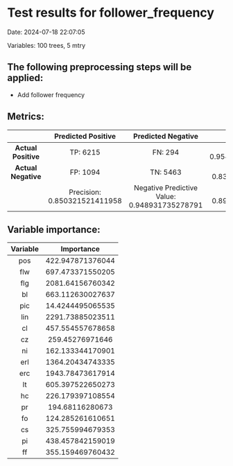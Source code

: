# Test results for follower_frequency
Date:  2024-07-18 22:07:05 

Variables:  100  trees,  5  mtry


 ## The following preprocessing steps will be applied: 
  - Add follower frequency 


 ## Metrics:
 | | **Predicted Positive**| **Predicted Negative** | |
 |:--:|:--:|:--:|:--:|
 | **Actual Positive** | TP:  6215  | FN:  294  | Sensitivity:  0.954831771393455  |
 | **Actual Negative** | FP:  1094  | TN:  5463  | Specificity:  0.83315540643587  |
 | | Precision:  0.850321521411958  | Negative Predictive Value:  0.948931735278791  | **Accuracy**:  0.89377009031073  |


 ## Variable importance:
 | Variable | Importance |
 |:--:|:--:|
 |  pos  |  422.947871376044  |
 |  flw  |  697.473371550205  |
 |  flg  |  2081.64156760342  |
 |  bl  |  663.112630027637  |
 |  pic  |  14.4244495065535  |
 |  lin  |  2291.73885023511  |
 |  cl  |  457.554557678658  |
 |  cz  |  259.45276971646  |
 |  ni  |  162.133344170901  |
 |  erl  |  1364.20434743335  |
 |  erc  |  1943.78473617914  |
 |  lt  |  605.397522650273  |
 |  hc  |  226.179397108554  |
 |  pr  |  194.68116280673  |
 |  fo  |  124.285261610651  |
 |  cs  |  325.755994679353  |
 |  pi  |  438.457842159019  |
 |  ff  |  355.159469760432  |

